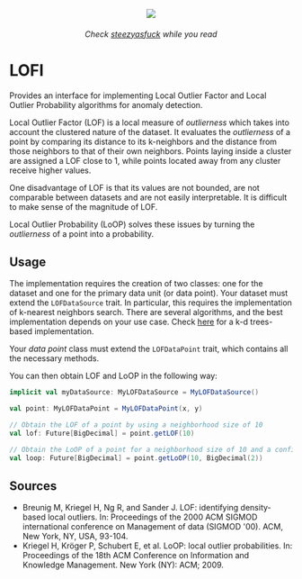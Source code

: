 <p align="center">
  <img src ="https://thumbs.gfycat.com/AchingLeafyBallpython-size_restricted.gif" />
</p>

<h6 align="center">
  Check <a href="https://www.youtube.com/watch?v=1y_LRBXRrS4">steezyasfuck</a> while you read
</h6>

# LOFI

Provides an interface for implementing Local Outlier Factor and Local Outlier Probability algorithms for anomaly detection.

Local Outlier Factor (LOF) is a local measure of *outlierness* which takes into account the clustered nature of the dataset.
It evaluates the *outlierness* of a point by comparing its distance to its k-neighbors and the distance from those neighbors to that of their own neighbors. Points laying inside a cluster are assigned a LOF close to 1, while points located away from any cluster receive higher values.

One disadvantage of LOF is that its values are not bounded, are not comparable between datasets and are not easily interpretable. It is difficult to make sense of the magnitude of LOF.

Local Outlier Probability (LoOP) solves these issues by turning the *outlierness* of a point into a probability.

## Usage

The implementation requires the creation of two classes: one for the dataset and one for the primary data unit (or data point).
Your dataset must extend the `LOFDataSource` trait. In particular, this requires the implementation of k-nearest neighbors search. There are several algorithms, and the best implementation depends on your use case. Check [here](https://github.com/justinian336/trees) for a k-d trees-based implementation.

Your *data point* class must extend the `LOFDataPoint` trait, which contains all the necessary methods.

You can then obtain LOF and LoOP in the following way:

```scala
implicit val myDataSource: MyLOFDataSource = MyLOFDataSource()

val point: MyLOFDataPoint = MyLOFDataPoint(x, y)

// Obtain the LOF of a point by using a neighborhood size of 10
val lof: Future[BigDecimal] = point.getLOF(10)

// Obtain the LoOP of a point for a neighborhood size of 10 and a confidence level of roughly 95% (lambda = 2)
val loop: Future[BigDecimal] = point.getLoOP(10, BigDecimal(2))
```

## Sources

- Breunig M, Kriegel H, Ng R, and Sander J. LOF: identifying density-based local outliers. In: Proceedings of the 2000 ACM SIGMOD international conference on Management of data (SIGMOD '00). ACM, New York, NY, USA, 93-104.
- Kriegel H, Kröger P, Schubert E, et al. LoOP: local outlier probabilities. In: Proceedings of the 18th ACM Conference on Information and Knowledge Management. New York (NY): ACM; 2009.


